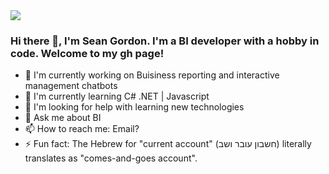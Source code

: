 
<img src="https://i.imgur.com/FPJ1j8P.jpg&fit=crop&w=975&h=300&q=80"/>

### Hi there 👋, I'm Sean Gordon. I'm a BI developer with a hobby in code. Welcome to my gh page! <br>
  
- 🔭 I'm currently working on Buisiness reporting and interactive management chatbots
- 🌱 I'm currently learning C# .NET | Javascript
- 🤔 I'm looking for help with learning new technologies
- 💬 Ask me about BI
- 📫 How to reach me: Email?
- ⚡ Fun fact: The Hebrew for "current account" (חשבון עובר ושב) literally translates as "comes-and-goes account".
